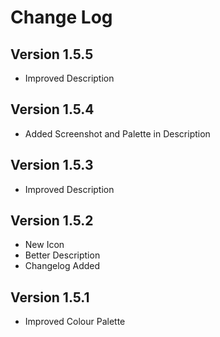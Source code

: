 # **Change Log**

## **Version 1.5.5**

- Improved Description

## **Version 1.5.4**

- Added Screenshot and Palette in Description

## **Version 1.5.3**

- Improved Description

## **Version 1.5.2**

- New Icon
- Better Description
- Changelog Added

## **Version 1.5.1**

- Improved Colour Palette
